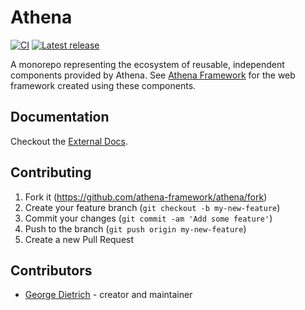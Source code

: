 # Athena

[![CI](https://github.com/athena-framework/athena/workflows/CI/badge.svg)](https://github.com/athena-framework/athena/actions/workflows/ci.yml)
[![Latest release](https://img.shields.io/github/release/athena-framework/athena.svg)](https://github.com/athena-framework/athena/releases)

A monorepo representing the ecosystem of reusable, independent components provided by Athena.
See [Athena Framework](https://github.com/athena-framework/framework) for the web framework created using these components.

## Documentation

Checkout the [External Docs](https://athenaframework.org).

## Contributing

1. Fork it (https://github.com/athena-framework/athena/fork)
2. Create your feature branch (`git checkout -b my-new-feature`)
3. Commit your changes (`git commit -am 'Add some feature'`)
4. Push to the branch (`git push origin my-new-feature`)
5. Create a new Pull Request

## Contributors

- [George Dietrich](https://github.com/blacksmoke16) - creator and maintainer
